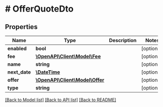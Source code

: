 # # OfferQuoteDto

## Properties

Name | Type | Description | Notes
------------ | ------------- | ------------- | -------------
**enabled** | **bool** |  | [optional] 
**fee** | [**\OpenAPI\Client\Model\Fee**](Fee.md) |  | [optional] 
**name** | **string** |  | [optional] 
**next_date** | [**\DateTime**](\DateTime.md) |  | [optional] 
**offer** | [**\OpenAPI\Client\Model\Offer**](Offer.md) |  | [optional] 
**type** | **string** |  | [optional] 

[[Back to Model list]](../../README.md#documentation-for-models) [[Back to API list]](../../README.md#documentation-for-api-endpoints) [[Back to README]](../../README.md)


